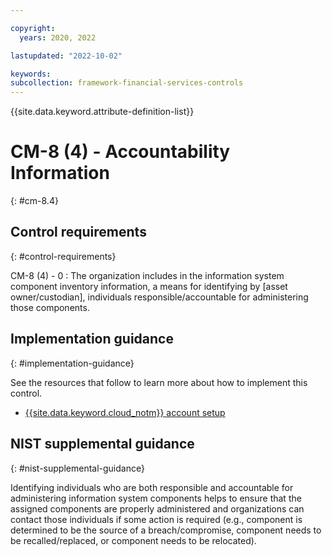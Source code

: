 ```yaml
---

copyright:
  years: 2020, 2022

lastupdated: "2022-10-02"

keywords: 
subcollection: framework-financial-services-controls
---
```


{{site.data.keyword.attribute-definition-list}}

               
# CM-8 (4) - Accountability Information
{: #cm-8.4}

## Control requirements
{: #control-requirements}

CM-8 (4) - 0
    : The organization includes in the information system component inventory information, a means for identifying by [asset owner/custodian], individuals responsible/accountable for administering those components.

## Implementation guidance
{: #implementation-guidance}

See the resources that follow to learn more about how to implement this control.

- [{{site.data.keyword.cloud_notm}} account setup](/docs/framework-financial-services?topic=framework-financial-services-shared-account-setup)

## NIST supplemental guidance
{: #nist-supplemental-guidance}

Identifying individuals who are both responsible and accountable for administering information system components helps to ensure that the assigned components are properly administered and organizations can contact those individuals if some action is required (e.g., component is determined to be the source of a breach/compromise, component needs to be recalled/replaced, or component needs to be relocated).



